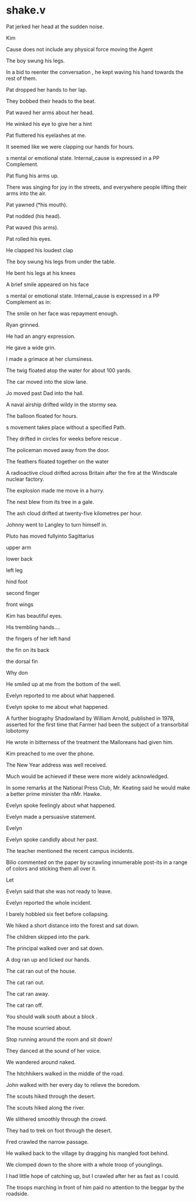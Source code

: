 # shake.v

Pat jerked her head at the sudden noise.

Kim

Cause does not include any physical force moving the Agent

The boy swung his legs.

In a bid to reenter the conversation , he kept waving his hand towards the rest of them.

Pat dropped her hands to her lap.

They bobbed their heads to the beat.

Pat waved her arms about her head.

He winked his eye to give her a hint

Pat fluttered his eyelashes at me.

It seemed like we were clapping our hands for hours.

s mental or emotional state. Internal_cause is expressed in a PP Complement.

Pat flung his arms up.

There was singing for joy in the streets, and everywhere people lifting their arms into the air.

Pat yawned (*his mouth).

Pat nodded (his head).

Pat waved (his arms).

Pat rolled his eyes.

He clapped his loudest clap

The boy swung his legs from under the table.

He bent his legs at his knees

A brief smile appeared on his face

s mental or emotional state.  Internal_cause is expressed in a PP Complement as in:

The smile on her face was repayment enough.

Ryan grinned.

He had an angry expression.

He gave a wide grin.

I made a grimace at her clumsiness.

The twig floated atop the water for about 100 yards.

The car moved into the slow lane.

Jo moved past Dad into the hall.

A naval airship drifted wildy in the stormy sea.

The balloon floated for  hours.

s movement takes place without a specified Path.  

They drifted in circles for weeks before rescue .

The policeman moved away from the door.

The feathers floated together on the water

A radioactive cloud drifted across Britain after the fire at the Windscale nuclear factory.

The explosion made me move in a hurry.

The nest blew from its tree in a gale.

The ash cloud drifted at twenty-five kilometres per hour.

Johnny went to Langley  to turn himself in.

Pluto has moved fullyinto Sagittarius

upper arm

lower back

left leg

hind foot

second finger

front wings

Kim has beautiful eyes.

His trembling hands….

the fingers of her left hand

the fin on its back

the dorsal fin

Why don

He smiled up at me from the bottom of the well.

Evelyn reported to me about what happened.

Evelyn spoke to me about what happened.

A further biography Shadowland by William Arnold, published in 1978, asserted for the first time that Farmer had been the subject of a transorbital lobotomy

He wrote in bitterness of the treatment the Malloreans had given him.

Kim preached to me over the phone.

The New Year address was well received.

Much would be achieved if these were more widely acknowledged.

In some remarks at the National Press Club, Mr. Keating said he would make a better prime minister tha nMr. Hawke.

Evelyn spoke feelingly about what happened.

Evelyn made a persuasive statement.

Evelyn

Evelyn spoke candidly about her past.

The teacher mentioned the recent campus incidents.

Bilio commented on the paper by scrawling innumerable post-its in a range of colors and sticking them all over it.

Let

Evelyn said that she was not ready to leave.

Evelyn reported the whole incident.

I barely hobbled six feet before collapsing.

We hiked a short distance into the forest and sat down.

The children skipped into the park.

The principal walked over and sat down.

A dog ran up and licked our hands.

The cat ran out of the house.

The cat ran out.

The cat ran away.

The cat ran off.

You should walk south about a block .

The mouse scurried about.

Stop running around the room and sit down!

They danced at the sound of her voice.

We wandered around naked.

The hitchhikers walked in the middle of the road.

John walked with her every day to relieve the boredom.

The scouts hiked through the desert.

The scouts hiked along the river.

We slithered smoothly through the crowd.

They had to trek on foot through the desert.

Fred crawled the narrow passage.

He walked back to the village by dragging his mangled foot behind.

We clomped down to the shore with a whole troop of younglings.

I had little hope of catching up, but I crawled after her as fast as I could.

The troops marching in front of him paid no attention to the beggar by the roadside.

